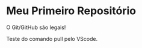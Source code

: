 Meu Primeiro Repositório 
======================== 

O Git/GitHub são legais!

Teste do comando pull pelo VScode.
